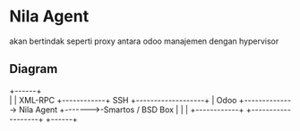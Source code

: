 # Nila Agent 

akan bertindak seperti proxy antara odoo manajemen dengan hypervisor

## Diagram

+------+                                                        
|      |    XML-RPC   +------------+  SSH  +-------------------+
| Odoo +--------------> Nila Agent +------->-Smartos / BSD Box |
|      |              +------------+       +-------------------+
+------+                                                        
